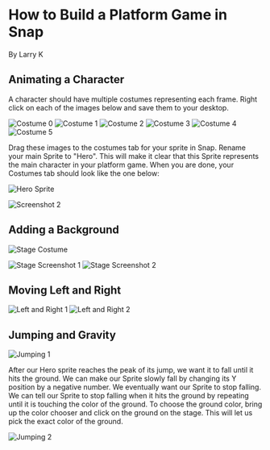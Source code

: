 # How to Build a Platform Game in Snap

By Larry K

## Animating a Character

A character should have multiple costumes representing each frame. Right click on each of the images below and save them to your desktop. 

![Costume 0](./costumes/0.png)
![Costume 1](./costumes/1.png)
![Costume 2](./costumes/2.png)
![Costume 3](./costumes/3.png)
![Costume 4](./costumes/4.png)
![Costume 5](./costumes/5.png)

Drag these images to the costumes tab for your sprite in Snap. Rename your main Sprite to "Hero". This will make it clear that this Sprite represents the main character in your platform game. When you are done, your Costumes tab should look like the one below:

![Hero Sprite](./screenshots/step1.png)

![Screenshot 2](./screenshots/step2.png)

## Adding a Background

![Stage Costume](./costumes/stage.png)

![Stage Screenshot 1](./screenshots/step3a.png)
![Stage Screenshot 2](./screenshots/step3b.png)

## Moving Left and Right

![Left and Right 1](./screenshots/step4a.png)
![Left and Right 2](./screenshots/step4b.png)

## Jumping and Gravity

![Jumping 1](./screenshots/step5a.png)

After our Hero sprite reaches the peak of its jump, we want it to fall until it hits the ground. We can make our Sprite slowly fall by changing its Y position by a negative number. We eventually want our Sprite to stop falling. We can tell our Sprite to stop falling when it hits the ground by repeating until it is touching the color of the ground. To choose the ground color, bring up the color chooser and click on the ground on the stage. This will let us pick the exact color of the ground.

![Jumping 2](./screenshots/step5b.png)

